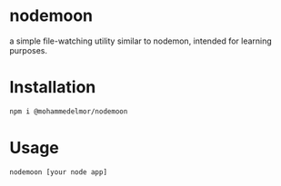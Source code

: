 # nodemoon

a simple file-watching utility similar to nodemon, intended for learning purposes.

# Installation


```bash
npm i @mohammedelmor/nodemoon
```

# Usage

```bash
nodemoon [your node app]
```
